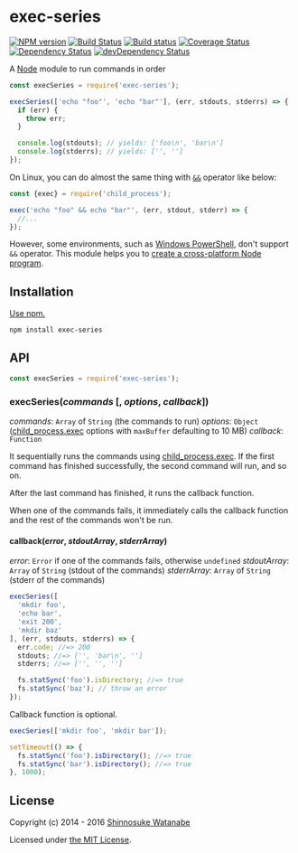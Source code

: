 # exec-series

[![NPM version](https://img.shields.io/npm/v/exec-series.svg)](https://www.npmjs.com/package/exec-series)
[![Build Status](https://travis-ci.org/shinnn/exec-series.svg?branch=master)](https://travis-ci.org/shinnn/exec-series)
[![Build status](https://ci.appveyor.com/api/projects/status/bi4pflltlq5368ym?svg=true)](https://ci.appveyor.com/project/ShinnosukeWatanabe/exec-series)
[![Coverage Status](https://img.shields.io/coveralls/shinnn/exec-series.svg)](https://coveralls.io/r/shinnn/exec-series)
[![Dependency Status](https://david-dm.org/shinnn/exec-series.svg)](https://david-dm.org/shinnn/exec-series)
[![devDependency Status](https://david-dm.org/shinnn/exec-series/dev-status.svg)](https://david-dm.org/shinnn/exec-series#info=devDependencies)

A [Node](https://nodejs.org/) module to run commands in order

```javascript
const execSeries = require('exec-series');

execSeries(['echo "foo"', 'echo "bar"'], (err, stdouts, stderrs) => {
  if (err) {
    throw err;
  }

  console.log(stdouts); // yields: ['foo\n', 'bar\n']
  console.log(stderrs); // yields: ['', '']
});
```

On Linux, you can do almost the same thing with [`&&`](http://tldp.org/LDP/abs/html/list-cons.html#LISTCONSREF) operator like below:

```javascript
const {exec} = require('child_process');

exec('echo "foo" && echo "bar"', (err, stdout, stderr) => {
  //...
});
```

However, some environments, such as [Windows PowerShell](https://connect.microsoft.com/PowerShell/feedback/details/778798/implement-the-and-operators-that-bash-has), don't support `&&` operator. This module helps you to [create a cross-platform Node program](https://gist.github.com/domenic/2790533).

## Installation

[Use npm.](https://docs.npmjs.com/cli/install)

```
npm install exec-series
```

## API

```javascript
const execSeries = require('exec-series');
```

### execSeries(*commands* [, *options*, *callback*])

*commands*: `Array` of `String` (the commands to run)
*options*: `Object` ([child_process.exec][exec] options with `maxBuffer` defaulting to 10 MB)
*callback*: `Function`

It sequentially runs the commands using [child_process.exec][exec]. If the first command has finished successfully, the second command will run, and so on.

After the last command has finished, it runs the callback function.

When one of the commands fails, it immediately calls the callback function and the rest of the commands won't be run.

#### callback(*error*, *stdoutArray*, *stderrArray*)

*error*: `Error` if one of the commands fails, otherwise `undefined`
*stdoutArray*: `Array` of `String` (stdout of the commands)
*stderrArray*: `Array` of `String` (stderr of the commands)

```javascript
execSeries([
  'mkdir foo',
  'echo bar',
  'exit 200',
  'mkdir baz'
], (err, stdouts, stderrs) => {
  err.code; //=> 200
  stdouts; //=> ['', 'bar\n', '']
  stderrs; //=> ['', '', '']

  fs.statSync('foo').isDirectory; //=> true
  fs.statSync('baz'); // throw an error
});
```

Callback function is optional.

```javascript
execSeries(['mkdir foo', 'mkdir bar']);

setTimeout(() => {
  fs.statSync('foo').isDirectory(); //=> true
  fs.statSync('bar').isDirectory(); //=> true
}, 1000);
```

## License

Copyright (c) 2014 - 2016 [Shinnosuke Watanabe](https://github.com/shinnn)

Licensed under [the MIT License](./LICENSE).

[exec]: https://nodejs.org/api/child_process.html#child_process_child_process_exec_command_options_callback
